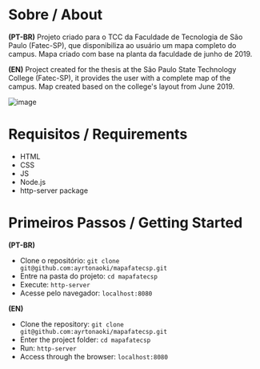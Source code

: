 # Sobre / About

**(PT-BR)** 
Projeto criado para o TCC da Faculdade de Tecnologia de São Paulo (Fatec-SP), que disponibiliza ao usuário um mapa completo do campus. Mapa criado com base na planta da faculdade de junho de 2019.

**(EN)** 
Project created for the thesis at the São Paulo State Technology College (Fatec-SP), it provides the user with a complete map of the campus. Map created based on the college's layout from June 2019.

![image](https://github.com/user-attachments/assets/f970f25f-426e-4f51-a2b6-0c553edf1f96)

# Requisitos / Requirements 
- HTML
- CSS
- JS
- Node.js
- http-server package

#  Primeiros Passos / Getting Started

**(PT-BR)**
- Clone o repositório: `git clone git@github.com:ayrtonaoki/mapafatecsp.git`
- Entre na pasta do projeto: `cd mapafatecsp`
- Execute: `http-server`
- Acesse pelo navegador: `localhost:8080`

**(EN)**
- Clone the repository: `git clone git@github.com:ayrtonaoki/mapafatecsp.git`
- Enter the project folder: `cd mapafatecsp`
- Run: `http-server`
- Access through the browser: `localhost:8080`
